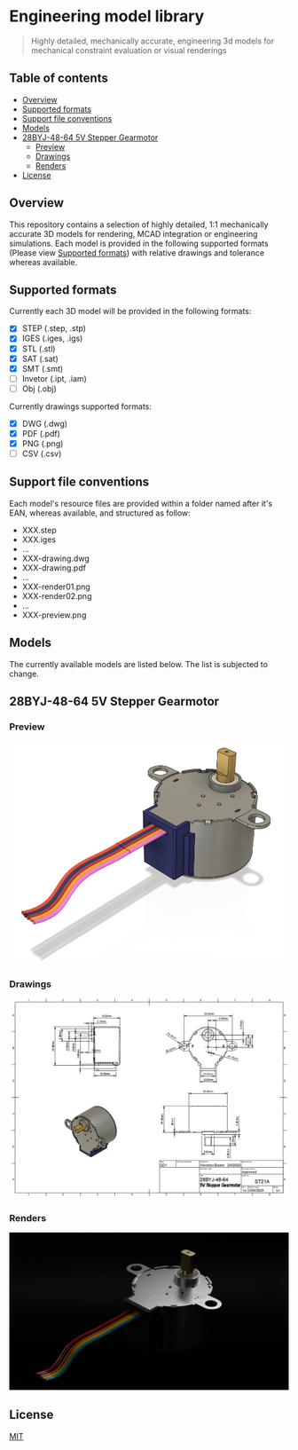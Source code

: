 # Engineering model library <!-- omit in toc -->

> Highly detailed, mechanically accurate, engineering 3d models for mechanical constraint evaluation or visual renderings

## Table of contents <!-- omit in toc -->

- [Overview](#overview)
- [Supported formats](#supported-formats)
- [Support file conventions](#support-file-conventions)
- [Models](#models)
- [28BYJ-48-64 5V Stepper Gearmotor](#28byj-48-64-5v-stepper-gearmotor)
  - [Preview](#preview)
  - [Drawings](#drawings)
  - [Renders](#renders)
- [License](#license)

## Overview

This repository contains a selection of highly detailed, 1:1 mechanically accurate 3D models for rendering, MCAD integration or engineering simulations. Each model is provided in the following supported formats (Please view [Supported formats](#supported-formats)) with relative drawings and tolerance whereas available.

## Supported formats

Currently each 3D model will be provided in the following formats:

- [x] STEP (.step, .stp)
- [x] IGES (.iges, .igs)
- [x] STL (.stl)
- [x] SAT (.sat)
- [x] SMT (.smt)
- [ ] Invetor (.ipt, .iam)
- [ ] Obj (.obj)

Currently drawings supported formats:

- [x] DWG (.dwg)
- [x] PDF (.pdf)
- [x] PNG (.png)
- [ ] CSV (.csv)

## Support file conventions

Each model's resource files are provided within a folder named after it's EAN, whereas available, and structured as follow:

- XXX.step
- XXX.iges
- ...
- XXX-drawing.dwg
- XXX-drawing.pdf
- ...
- XXX-render01.png
- XXX-render02.png
- ...
- XXX-preview.png

## Models

The currently available models are listed below. The list is subjected to change.

## 28BYJ-48-64 5V Stepper Gearmotor

### Preview

![28BYJ-48-64 Preview](./models/28BYJ-48-64/28BYJ-48-64-preview.png)

### Drawings

![28BYJ-48-64 drawings](./models/28BYJ-48-64/28BYJ-48-64-drawing.png)

### Renders

![28BYJ-48-64 Rendering](./models/28BYJ-48-64/28BYJ-48-64-render01.png)

## License

[MIT](http://opensource.org/licenses/MIT)